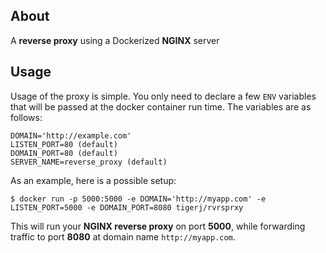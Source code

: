 ## About
A **reverse proxy** using a Dockerized **NGINX** server

## Usage
Usage of the proxy is simple. You only need to declare a few `ENV` variables
that will be passed at the docker container run time. The variables are as
follows:
```
DOMAIN='http://example.com'
LISTEN_PORT=80 (default)
DOMAIN_PORT=80 (default)
SERVER_NAME=reverse_proxy (default)
```

As an example, here is a possible setup:
```
$ docker run -p 5000:5000 -e DOMAIN='http://myapp.com' -e LISTEN_PORT=5000 -e DOMAIN_PORT=8080 tigerj/rvrsprxy
```

This will run your **NGINX reverse proxy** on port **5000**, while forwarding
traffic to port **8080** at domain name `http://myapp.com`.
